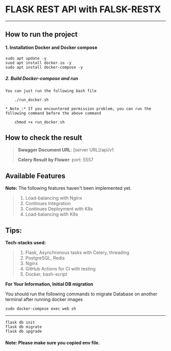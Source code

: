 # FLASK REST API with FALSK-RESTX
----

## How to run the project
#### 1. Installation Docker and Docker compose
    sudo apt update -y
    suod apt install docker.io -y
    sudo apt install docker-compose -y
##### 2. Build Docker-compose and run

    You can just run the following bash file

        ./run_docker.sh

    *_Note_:* If you encountered permission problem, you can run the following command before the above command
   
        chmod +x run_docker.sh

## How to check the result
> **Swagger Document URL**: [server URL]/api/v1
> 
> **Celery Result by Flower**: port: 5557
> 
## Available Features
**Note:** The following features haven't been implemented yet.
>1. Load-balancing with Nginx
>2. Continues Integration
>3. Continues Deployment with K8s
>4. Load-balancing with K8s


## Tips:
**Tech-stacks used:**
> 1. Flask, Asynchronous tasks with Celery, threading
> 2. PostgreSQL, Redis   
> 3. Nginx
> 4. GitHub Actions for CI with testing
> 5. Docker, bash-script

**For Your Information, Initial DB migration**

You should run the following commands to migrate Database on another terminal after running docker images
    
    sudo docker-compose exec web sh
----
    flask db init
    flask db migrate
    flask db upgrade

#### **Note:** Please make sure you copied env file.